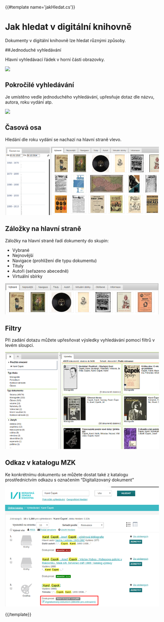 {{#template name='jakHledat.cs'}}
# Jak hledat v digitální knihovně
Dokumenty v digitální knihovně lze hledat různými způsoby.

##Jednoduché vyhledávání

Hlavní vyhledávací řádek v horní části obrazovky.

![](/images/help/jakHledat/jednoducheVyhledavani.png)

## Pokročilé vyhledávání

Je umístěno vedle jednoduchého vyhledávání, upřesňuje dotaz dle názvu, autora, roku vydání atp.

![](/images/help/jakHledat/pokrocile.png)

## Časová osa
Hledání dle roku vydání se nachazí na hlavní straně vlevo.

![](/images/help/jakHledat/casovaOsa.png)

## Záložky na hlavní straně
Záložky na hlavní straně řadí dokumenty do skupin:

* Vybrané
* Nejnovější
* Navigace (prohlížení dle typu dokumentu)
* Tituly
* Autoři (seřazeno abecedně)
* Virtuální sbírky

![](/images/help/jakHledat/zalozky.png)

## Filtry
Při zadání dotazu můžete upřesňovat výsledky vyhledávání pomocí filtrů v levém sloupci.

![](/images/help/jakHledat/filtry.png)

## Odkaz v katalogu MZK
Ke konkrétnímu dokumentu se můžete dostat také z katalogu prostřednictvím odkazu s označením “Digitalizovaný dokument”

![](/images/help/jakHledat/katalog.png)

{{/template}}